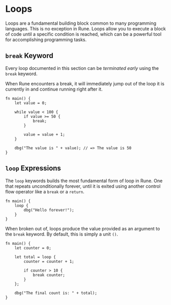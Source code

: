 # Loops

Loops are a fundamental building block common to many programming languages.
This is no exception in Rune.
Loops allow you to execute a block of code until a specific condition is
reached, which can be a powerful tool for accomplishing programming tasks.

## `break` Keyword

Every loop documented in this section can be *terminated early* using the
`break` keyword.

When Rune encounters a break, it will immediately jump out of the loop it is
currently in and continue running right after it.

```rust,noplaypen
fn main() {
    let value = 0;

    while value < 100 {
        if value >= 50 {
            break;
        }

        value = value + 1;
    }

    dbg("The value is " + value); // => The value is 50
}
```

## `loop` Expressions

The `loop` keywords builds the most fundamental form of loop in Rune.
One that repeats unconditionally forever, until it is exited using another
control flow operator like a `break` or a `return`.

```rust,noplaypen
fn main() {
    loop {
        dbg("Hello forever!");
    }
}
```

When broken out of, loops produce the value provided as an argument to the
`break` keyword.
By default, this is simply a unit `()`.

```rust,noplaypen
fn main() {
    let counter = 0;

    let total = loop {
        counter = counter + 1;

        if counter > 10 {
            break counter;
        }
    };

    dbg("The final count is: " + total);
}
```